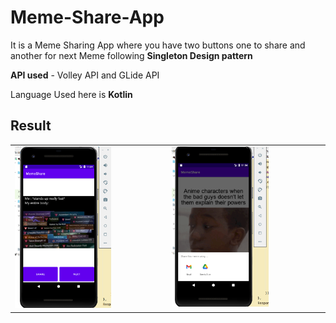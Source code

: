 # Meme-Share-App

It is a Meme Sharing App where you have two buttons one to share and another for next Meme following **Singleton Design pattern** 

**API used** - Volley API and GLide API

Language Used here is **Kotlin**

## Result

<table>
  <tr>
    <td valign="top"><img src="/screenshots/image%201.png" width="65%"></td>
    <td valign="top"><img src="/screenshots/image%202.png" width="65%"></td>
  </tr>
 </table>
